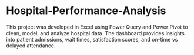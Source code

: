 # Hospital-Performance-Analysis
This project was developed in Excel using Power Query and Power Pivot to clean, model, and analyze hospital data. The dashboard provides insights into patient admissions, wait times, satisfaction scores, and on-time vs delayed attendance.
